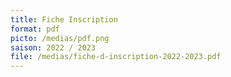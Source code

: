 ```yaml
---
title: Fiche Inscription
format: pdf
picto: /medias/pdf.png
saison: 2022 / 2023
file: /medias/fiche-d-inscription-2022-2023.pdf
---
```

